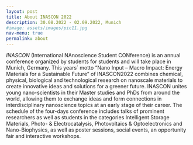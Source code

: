 ```yaml
---
layout: post
title: About INASCON 2022
description: 30.08.2022 - 02.09.2022, Munich
#image: assets/images/pic11.jpg
nav-menu: true
permalink: about
---
```


*INASCON*  (International NAnoscience Student CONference)  is an annual conference organized by students for students and will take place in Munich, Germany. This years´ motto “Nano Input – Macro Impact: Energy Materials for a Sustainable Future” of INASCON2022 combines chemical, physical, biological and technological research on nanoscale materials to create innovative ideas and solutions for a greener future.  INASCON unites young nano-scientists in their Master studies and PhDs from around the world, allowing them to exchange ideas and  form connections in interdisciplinary nanoscience topics at an early stage of their career. The schedule of the four-days conference includes talks of prominent researchers as well as students in the categories Intelligent Storage Materials, Photo- & Electrocatalysis, Photovoltaics & Optoelectronics and Nano-Biophysics, as well as poster sessions, social events, an opportunity fair and interactive workshops.
